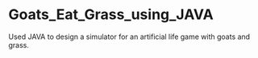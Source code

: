 # Goats_Eat_Grass_using_JAVA
 Used JAVA to design a simulator for an artificial life game with goats and grass.
